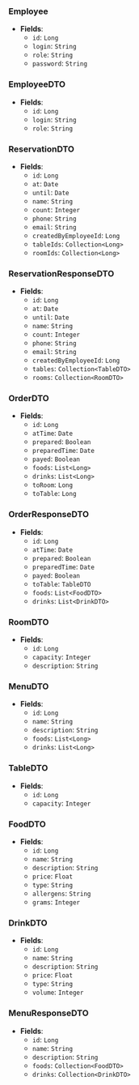 ### Employee
- **Fields**:
    - `id`: `Long`
    - `login`: `String`
    - `role`: `String`
    - `password`: `String`

### EmployeeDTO
- **Fields**:
    - `id`: `Long`
    - `login`: `String`
    - `role`: `String`

### ReservationDTO
- **Fields**:
    - `id`: `Long`
    - `at`: `Date`
    - `until`: `Date`
    - `name`: `String`
    - `count`: `Integer`
    - `phone`: `String`
    - `email`: `String`
    - `createdByEmployeeId`: `Long`
    - `tableIds`: `Collection<Long>`
    - `roomIds`: `Collection<Long>`

### ReservationResponseDTO
- **Fields**:
    - `id`: `Long`
    - `at`: `Date`
    - `until`: `Date`
    - `name`: `String`
    - `count`: `Integer`
    - `phone`: `String`
    - `email`: `String`
    - `createdByEmployeeId`: `Long`
    - `tables`: `Collection<TableDTO>`
    - `rooms`: `Collection<RoomDTO>`

### OrderDTO
- **Fields**:
    - `id`: `Long`
    - `atTime`: `Date`
    - `prepared`: `Boolean`
    - `preparedTime`: `Date`
    - `payed`: `Boolean`
    - `foods`: `List<Long>`
    - `drinks`: `List<Long>`
    - `toRoom`: `Long`
    - `toTable`: `Long`

### OrderResponseDTO
- **Fields**:
    - `id`: `Long`
    - `atTime`: `Date`
    - `prepared`: `Boolean`
    - `preparedTime`: `Date`
    - `payed`: `Boolean`
    - `toTable`: `TableDTO`
    - `foods`: `List<FoodDTO>`
    - `drinks`: `List<DrinkDTO>`

### RoomDTO
- **Fields**:
    - `id`: `Long`
    - `capacity`: `Integer`
    - `description`: `String`

### MenuDTO
- **Fields**:
    - `id`: `Long`
    - `name`: `String`
    - `description`: `String`
    - `foods`: `List<Long>`
    - `drinks`: `List<Long>`

### TableDTO
- **Fields**:
    - `id`: `Long`
    - `capacity`: `Integer`

### FoodDTO
- **Fields**:
    - `id`: `Long`
    - `name`: `String`
    - `description`: `String`
    - `price`: `Float`
    - `type`: `String`
    - `allergens`: `String`
    - `grams`: `Integer`

### DrinkDTO
- **Fields**:
    - `id`: `Long`
    - `name`: `String`
    - `description`: `String`
    - `price`: `Float`
    - `type`: `String`
    - `volume`: `Integer`

### MenuResponseDTO
- **Fields**:
    - `id`: `Long`
    - `name`: `String`
    - `description`: `String`
    - `foods`: `Collection<FoodDTO>`
    - `drinks`: `Collection<DrinkDTO>`






